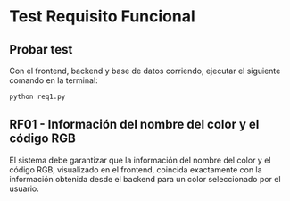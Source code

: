 # Test Requisito Funcional

## Probar test

Con el frontend, backend y base de datos corriendo, ejecutar el siguiente comando en la terminal:

```bash
python req1.py
```

## RF01 - Información del nombre del color y el código RGB

El sistema debe garantizar que la información del nombre del color y el código RGB, visualizado en el frontend, coincida exactamente con la información obtenida desde el backend para un color seleccionado por el usuario.
